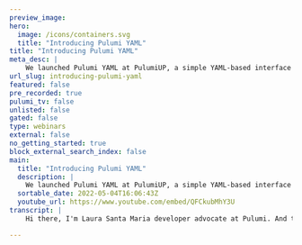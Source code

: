 ```yaml
---
preview_image:
hero:
  image: /icons/containers.svg
  title: "Introducing Pulumi YAML"
title: "Introducing Pulumi YAML"
meta_desc: |
    We launched Pulumi YAML at PulumiUP, a simple YAML-based interface to the entirety of the Pulumi Infrastructure as Code platform.
url_slug: introducing-pulumi-yaml
featured: false
pre_recorded: true
pulumi_tv: false
unlisted: false
gated: false
type: webinars
external: false
no_getting_started: true
block_external_search_index: false
main:
  title: "Introducing Pulumi YAML"
  description: |
    We launched Pulumi YAML at PulumiUP, a simple YAML-based interface to the entirety of the Pulumi Infrastructure as Code platform.  Learn about Pulumi YAML with code examples at https://pulumip.us/Intro-YAML Pulumi YAML examples (GitHub): https://pulumip.us/YAML-examples
  sortable_date: 2022-05-04T16:06:43Z
  youtube_url: https://www.youtube.com/embed/QFCkubMhY3U
transcript: |
    Hi there, I'm Laura Santa Maria developer advocate at Pulumi. And today I'm delighted to introduce you to our new Yaml language provider. Yes, I did say Yaml from the very beginning of Pulumi, our goal has been to ensure everyone has universal access to the cloud and infrastructure with the best language for their use case. And for some people using something other than one of our general purpose programming languages is the best choice for their use case. Perhaps someone doesn't know a general programming language and needs another way to declare their desired state of their infrastructure while they get a chance to learn the language of their choice. Perhaps an organization needs an alternative to live alongside the Pulumi deployments that use general purpose programming languages. An alternative that is for teams who want a declarative language for a single file or a small program or for platform engineers who want to describe a simple use case for developers to use. One of the beautiful things about Pulumi is that all of these languages can live together harmoniously and make your cloud based infrastructure shine. And that list of languages now includes YAML. Why YAML, we needed a data serialization language that was familiar to many people. Yaml has been the language of choice for systems like Kubernetes and it's in use for systems like cloud formation. The Yaml provider also supports Jason. So you have the best of both worlds in this case, as you can use either Yaml or Jason to declare your desired infrastructure state. By virtue of comparing YAML to general purpose programming languages. You'll notice that we can't use Yaml to define complex logic as you would for other Pulumi languages as such. The Yaml provider is intended for less complex, more direct Pulumi programs in terms of our resource model. YAML supports everything from assets to resources to secrets to stack references, basically everything except loops conditionals, user defined functions in libraries and transformations. We also expect that you'll write any special components using a general purpose programming language rather than YAML to take advantage of those programming language constructs. And you can then use those language constructs in Yaml as a sort of escape hatch in short while it's considered simpler. It's far from second class in the Pulumi ecosystem. Alrighty. And here we are, I'm just gonna do a really, really quick list of what's here. So that's an LS dash L A which shortens to ll on my system. You'll be able to see that I have a Pulumi dot YAML file already set up in index dot html, which will see why it's there in a moment and a plume dot DEV file. Let's take a look at that Pulumi dot Yaml file, shall we? So we're gonna first clear it. So y'all can see what I'm up to and then we're gonna just count that Pulumi Yaml file and we can see there's a few different things going on here. So let's start up here at the top. We have the name of the file in this case. It is just simply Yaml. I didn't really give my project much of the name of anything. The run time is YAML and the description is basic from our GCP template. All of my resources are here. In this case, I have a bucket. This is just gonna be a GCP storage bucket and I have a little website which is just simply an html page that's going to be up there. I have some binding. So that's that I am binding that we already have. And you can see the roll is in there and the index object itself. So just everything that you would find in a standard Pulumi program including the outputs which are down here at the bottom, the outputs themselves are just going to give me a URL and a bucket end point. All right. Are you ready to run it? I think I am. So let's go just run a Pulumi up if you wanted to run Pulumi preview just to see what it looks like you could do that. But Pulumi up gives us the preview as we're going. So I generally prefer just to run that and see what it gives me. This gives me my bucket, my binding and my bucket object. It should be fairly simple to see. This should look like every other Pulumi program. So if we look at the details, you'll find all of that information just as you would for any other Pulumi program written in another language. So I'm gonna just hit. Yes. And we're going to stand everything up and we get our bucket, we get our object, our binding all of those different bits and pieces and we get our outputs. Just as you would see, you can also tell that I need to update my Pulumi cli, I'll get to that in a little bit, but let's actually just curl this. So as with any Pulumi program, you can curl the stack output in. Well, if you're trying to actually reach this, but you can call the stack output itself. So we're gonna just call the bucket end point here as a curl and we should get back my little html file that just says hello Pulumi. So there we have it here is our YAML provider. So it is just as you would expect all the little bits and pieces that you typically find in our providers. There's one more thing I want you to have in your tool kit and that's our language converter that takes a Yaml program and converts it to any Pulumi language. This converter can generate a Pulumi program in any of our officially supported languages, enabling you to take your simple use case that might have gotten more complex and translate it to a different language as you scale up the complexity of your infrastructure. So there we have it. That's the new YAML provider in a nutshell. If you've got questions or comments, leave us a note here in the comments on Twitter, stop by our slack or drop us an email. We're always listening and we are here to help. We're showing the provider off at Pulumi up and we'll leave links to a few more videos demonstrating the provider in the description. Once we have them, if you're excited about the new provider, like subscribe, comment and share this video, I'll see you soon. Take care. Bye.

---
```

